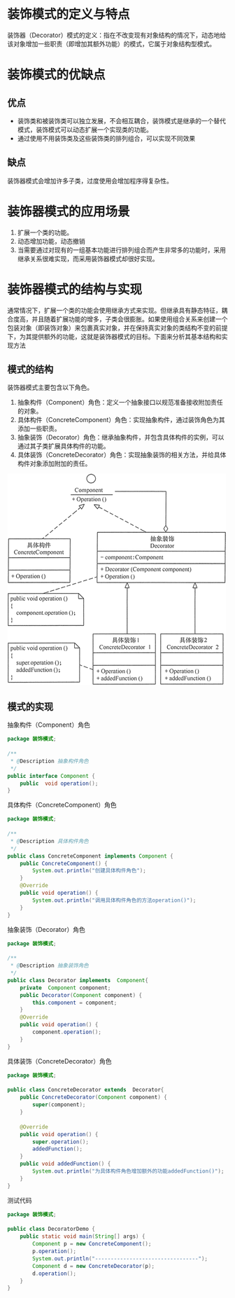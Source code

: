 # 装饰模式的定义与特点

装饰器（Decorator）模式的定义：指在不改变现有对象结构的情况下，动态地给该对象增加一些职责（即增加其额外功能）的模式，它属于对象结构型模式。

# 装饰模式的优缺点

## 优点

- 装饰类和被装饰类可以独立发展，不会相互耦合，装饰模式是继承的一个替代模式，装饰模式可以动态扩展一个实现类的功能。
- 通过使用不用装饰类及这些装饰类的排列组合，可以实现不同效果

## 缺点

装饰器模式会增加许多子类，过度使用会增加程序得复杂性。

# 装饰器模式的应用场景

1. 扩展一个类的功能。
2. 动态增加功能，动态撤销
3. 当需要通过对现有的一组基本功能进行排列组合而产生非常多的功能时，采用继承关系很难实现，而采用装饰器模式却很好实现。

# 装饰器模式的结构与实现

通常情况下，扩展一个类的功能会使用继承方式来实现。但继承具有静态特征，耦合度高，并且随着扩展功能的增多，子类会很膨胀。如果使用组合关系来创建一个包装对象（即装饰对象）来包裹真实对象，并在保持真实对象的类结构不变的前提下，为其提供额外的功能，这就是装饰器模式的目标。下面来分析其基本结构和实现方法

## 模式的结构

装饰器模式主要包含以下角色。

1. 抽象构件（Component）角色：定义一个抽象接口以规范准备接收附加责任的对象。
2. 具体构件（ConcreteComponent）角色：实现抽象构件，通过装饰角色为其添加一些职责。
3. 抽象装饰（Decorator）角色：继承抽象构件，并包含具体构件的实例，可以通过其子类扩展具体构件的功能。
4. 具体装饰（ConcreteDecorator）角色：实现抽象装饰的相关方法，并给具体构件对象添加附加的责任。

![](https://raw.githubusercontent.com/CNRF/noteImage/main/image/202302050144912.png)

## 模式的实现

抽象构件（Component）角色

```java
package 装饰模式;

/**
 * @Description 抽象构件角色
 */
public interface Component {
    public  void operation();
}

```

具体构件（ConcreteComponent）角色

```java
package 装饰模式;

/**
 * @Description 具体构件角色
 */
public class ConcreteComponent implements Component {
    public ConcreteComponent() {
        System.out.println("创建具体构件角色");
    }
    @Override
    public void operation() {
        System.out.println("调用具体构件角色的方法operation()");
    }
}

```

抽象装饰（Decorator）角色

```java
package 装饰模式;

/**
 * @Description 抽象装饰角色
 */
public class Decorator implements  Component{
    private  Component component;
    public Decorator(Component component) {
        this.component = component;
    }
    @Override
    public void operation() {
        component.operation();
    }
}

```

具体装饰（ConcreteDecorator）角色

```java
package 装饰模式;

public class ConcreteDecorator extends  Decorator{
    public ConcreteDecorator(Component component) {
        super(component);
    }

    @Override
    public void operation() {
        super.operation();
        addedFunction();
    }
    public void addedFunction() {
        System.out.println("为具体构件角色增加额外的功能addedFunction()");
    }
}

```

测试代码

```java
package 装饰模式;

public class DecoratorDemo {
    public static void main(String[] args) {
        Component p = new ConcreteComponent();
        p.operation();
        System.out.println("---------------------------------");
        Component d = new ConcreteDecorator(p);
        d.operation();
    }
}

```

